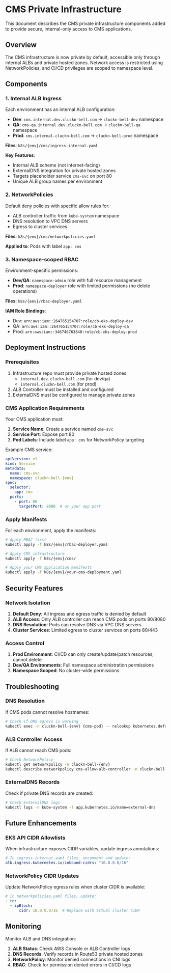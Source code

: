# CMS Private Infrastructure

This document describes the CMS private infrastructure components added to provide secure, internal-only access to CMS applications.

## Overview

The CMS infrastructure is now private by default, accessible only through internal ALBs and private hosted zones. Network access is restricted using NetworkPolicies, and CI/CD privileges are scoped to namespace level.

## Components

### 1. Internal ALB Ingress

Each environment has an internal ALB configuration:

- **Dev**: `cms.internal.dev.cluckn-bell.com` → `cluckn-bell-dev` namespace
- **QA**: `cms-qa.internal.dev.cluckn-bell.com` → `cluckn-bell-qa` namespace
- **Prod**: `cms.internal.cluckn-bell.com` → `cluckn-bell-prod` namespace

**Files**: `k8s/{env}/cms/ingress-internal.yaml`

**Key Features**:
- Internal ALB scheme (not internet-facing)
- ExternalDNS integration for private hosted zones
- Targets placeholder service `cms-svc` on port 80
- Unique ALB group names per environment

### 2. NetworkPolicies

Default deny policies with specific allow rules for:
- ALB controller traffic from `kube-system` namespace
- DNS resolution to VPC DNS servers
- Egress to cluster services

**Files**: `k8s/{env}/cms/networkpolicies.yaml`

**Applied to**: Pods with label `app: cms`

### 3. Namespace-scoped RBAC

Environment-specific permissions:

- **Dev/QA**: `namespace-admin` role with full resource management
- **Prod**: `namespace-deployer` role with limited permissions (no delete operations)

**Files**: `k8s/{env}/rbac-deployer.yaml`

**IAM Role Bindings**:
- Dev: `arn:aws:iam::264765154707:role/cb-eks-deploy-dev`
- QA: `arn:aws:iam::264765154707:role/cb-eks-deploy-qa`
- Prod: `arn:aws:iam::346746763840:role/cb-eks-deploy-prod`

## Deployment Instructions

### Prerequisites

1. Infrastructure repo must provide private hosted zones:
   - `internal.dev.cluckn-bell.com` (for dev/qa)
   - `internal.cluckn-bell.com` (for prod)
2. ALB Controller must be installed and configured
3. ExternalDNS must be configured to manage private zones

### CMS Application Requirements

Your CMS application must:

1. **Service Name**: Create a service named `cms-svc`
2. **Service Port**: Expose port 80
3. **Pod Labels**: Include label `app: cms` for NetworkPolicy targeting

Example CMS service:
```yaml
apiVersion: v1
kind: Service
metadata:
  name: cms-svc
  namespace: cluckn-bell-{env}
spec:
  selector:
    app: cms
  ports:
    - port: 80
      targetPort: 8080  # or your app port
```

### Apply Manifests

For each environment, apply the manifests:

```bash
# Apply RBAC first
kubectl apply -f k8s/{env}/rbac-deployer.yaml

# Apply CMS infrastructure
kubectl apply -f k8s/{env}/cms/

# Apply your CMS application manifests
kubectl apply -f k8s/{env}/your-cms-deployment.yaml
```

## Security Features

### Network Isolation

1. **Default Deny**: All ingress and egress traffic is denied by default
2. **ALB Access**: Only ALB controller can reach CMS pods on ports 80/8080
3. **DNS Resolution**: Pods can resolve DNS via VPC DNS servers
4. **Cluster Services**: Limited egress to cluster services on ports 80/443

### Access Control

1. **Prod Environment**: CI/CD can only create/update/patch resources, cannot delete
2. **Dev/QA Environments**: Full namespace administration permissions
3. **Namespace Scoped**: No cluster-wide permissions

## Troubleshooting

### DNS Resolution

If CMS pods cannot resolve hostnames:
```bash
# Check if DNS egress is working
kubectl exec -n cluckn-bell-{env} {cms-pod} -- nslookup kubernetes.default.svc.cluster.local
```

### ALB Controller Access

If ALB cannot reach CMS pods:
```bash
# Check NetworkPolicy
kubectl get networkpolicy -n cluckn-bell-{env}
kubectl describe networkpolicy cms-allow-alb-controller -n cluckn-bell-{env}
```

### ExternalDNS Records

Check if private DNS records are created:
```bash
# Check ExternalDNS logs
kubectl logs -n kube-system -l app.kubernetes.io/name=external-dns
```

## Future Enhancements

### EKS API CIDR Allowlists

When infrastructure exposes CIDR variables, update ingress annotations:

```yaml
# In ingress-internal.yaml files, uncomment and update:
alb.ingress.kubernetes.io/inbound-cidrs: "10.0.0.0/16"
```

### NetworkPolicy CIDR Updates

Update NetworkPolicy egress rules when cluster CIDR is available:

```yaml
# In networkpolicies.yaml files, update:
- to:
  - ipBlock:
      cidr: 10.0.0.0/16  # Replace with actual cluster CIDR
```

## Monitoring

Monitor ALB and DNS integration:

1. **ALB Status**: Check AWS Console or ALB Controller logs
2. **DNS Records**: Verify records in Route53 private hosted zones
3. **NetworkPolicy**: Monitor denied connections in CNI logs
4. **RBAC**: Check for permission denied errors in CI/CD logs